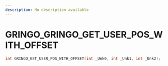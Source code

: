 ```yaml
---
description: No description available 
---
```


# GRINGO\_GRINGO_GET_USER_POS_WITH_OFFSET

```cpp
int GRINGO_GET_USER_POS_WITH_OFFSET(int _Unk0, int _Unk1, int _Unk2);
```